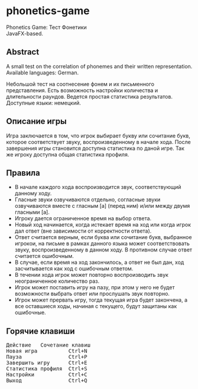 # phonetics-game
Phonetics Game: Тест Фонетики  
JavaFX-based.

Abstract
-
A small test on the correlation of phonemes and their written representation.  
Available languages: German.


Небольшой тест на соотнесение фонем и их письменного представления.
Есть возможность настройки количества и длительности раундов. Ведется простая статистика результатов.  
Доступные языки: немецкий.

Описание игры
-
Игра заключается в том, что игрок выбирает букву или сочитание букв, которое соответствует звуку, воспроизведенному в начале хода. После завершения игры становится доступна статистика по даной игре. Так же игроку доступна общая статистика профиля.


Правила
-
* В начале каждого хода воспроизводится звук, соответствующий данному ходу.  
* Гласные звуки озвучиваются отдельно, согласные звуки озвучиваются вместе с гласным [a] (перед ним) и/или между двумя гласными [a].  
* Игроку дается ограниченное время на выбор ответа.  
* Новый ход начинается, когда истекает время на ход или когда игрок дал ответ (вне зависимости от корректности ответа).  
* Ответ считается верным, если буква или сочитание букв, выбранное игрокои, на письме в рамках данного языка может соответствовать звуку, воспроизведенному в данном ходу. В противном случае ответ считается ошибочным.  
* В случае, если время на ход закончилось, а ответ не был дан, ход засчитывается как ход с ошибочным ответом.  
* В течении хода игрок может повторно воспроизводить звук неограниченное количество раз.  
* Игрок может поставить игру на пазу, при этом у него не будет возможности выбрать ответ или прослушать звук повторно.  
* Игрок может прервать игру, тогда текущая игра будет закончена, а все оставшиеся ходы, начиная с текущего, будут защитаны как ошибочные.  


Горячие клавиши
-
<pre>Действие	Сочетание клавиш  
Новая игра          Ctrl+N  
Пауза               Ctrl+P  
Завершить игру      Ctrl+E  
Статистика профиля  Ctrl+S  
Настройки           Ctrl+C  
Выход               Ctrl+Q  
</pre>
